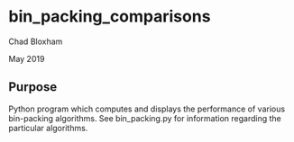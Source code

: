 # bin_packing_comparisons
Chad Bloxham

May 2019

## Purpose
Python program which computes and displays the performance of various bin-packing algorithms. See bin_packing.py for information regarding the particular algorithms.
